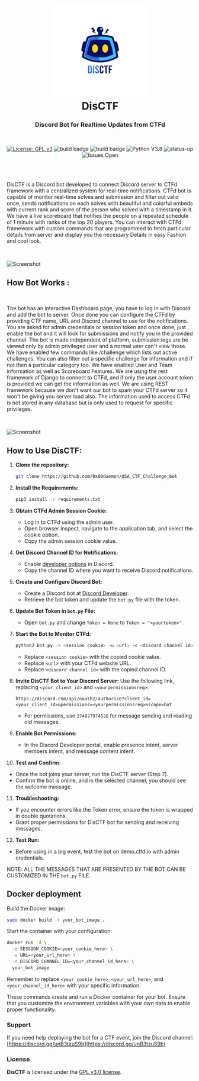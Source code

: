 <h1 align="center">
<br>
<a href="https://disctf.live"><img src="./images/logo_circle.png" alt="Logo" width="250px" height="250px"></a>
<br>
DisCTF
</h1>
<h3 align="center">Discord Bot for Realtime Updates from CTFd</h3>
<br>
<p align="center">
<a href="https://www.gnu.org/licenses/gpl-3.0"><img src="https://img.shields.io/badge/License-GPLv3-blue.svg" alt="License: GPL v3"></a>
<img src="https://img.shields.io/badge/build-passed-brightgreen" alt="build badge">
<img src="https://img.shields.io/badge/dependencies-up%20to%20date-066da5" alt="build badge">
<img src="https://img.shields.io/badge/python-v3.7-blue" alt="Python V3.8">
<img src="https://img.shields.io/badge/Status-up-brightgreen" alt="status-up">
<img src="https://img.shields.io/badge/issues-open-yellow" alt="Issues Open">
</p>
<br><br>

DisCTF is a Discord bot developed to connect Discord server to CTFd framework with a centralized system for real-time notifications. CTFd bot is capable of monitor real-time solves and submission and filter out valid once, sends notifications on each solves with beautiful and colorful embeds with current rank and score of the person who solved with a timestamp in it. We have a live scoreboard that notifies the people on a repeated schedule of 1 minute with ranks of the top 20 players. You can interact with CTFd framework with custom commands that are programmed to fetch particular details from server and display you the necessary Details in easy Fashion and cool look.

<br>

![Screenshot](https://aravindha1234u.github.io/DiscCTF/static/images/intro2.png)

## How Bot Works :
<br>

The bot has an interactive Dashboard page, you have to log in with Discord and add the bot to server. Once done you can configure the CTFd by providing CTF name, URL and Discord channel to use for the notifications. You are asked for admin credentials or session token and once done, just enable the bot and it will look for submissions and notify you in the provided channel. The bot is made independent of platform, submission logs are be viewed only by admin privileged user and a normal user can't view those. We have enabled few commands like /challenge which lists out active challenges. You can also filter out a specific challenge for information and if not then a particular category too. We have enabled User and Team information as well as Scoreboard Features. We are using the rest framework of Django to connect to CTFd, and if only the user account token is provided we can get the information as well. We are using REST framework because we don't want our bot to spam your CTFd server so it won't be giving you server load also. The information used to access CTFd is not stored in any database but is only used to request for specific privileges.

<br>

![Screenshot](https://aravindha1234u.github.io/assets/img/portfolio/bot1.png)

## How to Use DisCTF:

1. **Clone the repository:**
   ```bash
   git clone https://github.com/0x00daemon/QSA_CTF_Challenge_bot
   ```

2. **Install the Requirements:**
   ```bash
   pip3 install -r requirements.txt
   ```

3. **Obtain CTFd Admin Session Cookie:**
   - Log in to CTFd using the admin user.
   - Open browser inspect, navigate to the application tab, and select the cookie option.
   - Copy the admin session cookie value.

4. **Get Discord Channel ID for Notifications:**
   - Enable [developer options](https://support.discord.com/hc/en-us/articles/206346498-Where-can-I-find-my-User-Server-Message-ID/) in Discord.
   - Copy the channel ID where you want to receive Discord notifications.

5. **Create and Configure Discord Bot:**
   - Create a Discord bot at [Discord Developer](https://discord.com/developers/applications).
   - Retrieve the bot token and update the `bot.py` file with the token.

6. **Update Bot Token in `bot.py` File:**
   - Open `bot.py` and change `Token = None` to `Token = "<yourtoken>"`.

7. **Start the Bot to Monitor CTFd:**
   ```bash
   python3 bot.py -s <session cookie> -u <url> -c <discord channel id>
   ```
   - Replace `<session cookie>` with the copied cookie value.
   - Replace `<url>` with your CTFd website URL.
   - Replace `<discord channel id>` with the copied channel ID.

8. **Invite DisCTF Bot to Your Discord Server:**
   Use the following link, replacing `<your_client_id>` and `<yourpermissionsreq>`:
   ```
   https://discord.com/api/oauth2/authorize?client_id=<your_client_id>&permissions=<yourpermissionsreq>&scope=bot
   ```
   - For permissions, use `274877974528` for message sending and reading old messages.

9. **Enable Bot Permissions:**
   - In the Discord Developer portal, enable presence intent, server members intent, and message content intent.

10. **Test and Confirm:**
   - Once the bot joins your server, run the DisCTF server (Step 7).
   - Confirm the bot is online, and in the selected channel, you should see the welcome message.

11. **Troubleshooting:**
   - If you encounter errors like the Token error, ensure the token is wrapped in double quotations.
   - Grant proper permissions for DisCTF bot for sending and receiving messages.

12. **Test Run:**
   - Before using in a big event, test the bot on demo.ctfd.io with admin credentials.

NOTE: ALL THE MESSAGES THAT ARE PRESENTED BY THE BOT CAN BE CUSTOMIZED IN THE ```bot.py``` FILE.

## Docker deployment 

Build the Docker image:

```bash
sudo docker build -t your_bot_image .
```

Start the container with your configuration:

```bash
docker run -d \
  -e SESSION_COOKIE=<your_cookie_here> \
  -e URL=<your_url_here> \
  -e DISCORD_CHANNEL_ID=<your_channel_id_here> \
  your_bot_image
```

Remember to replace `<your_cookie_here>`, `<your_url_here>`, and `<your_channel_id_here>` with your specific information.

These commands create and run a Docker container for your bot. Ensure that you customize the environment variables with your own data to enable proper functionality.

### Support

If you need help deploying the bot for a CTF event, join the Discord channel: [https://discord.gg/unB3tzuS9b](https://discord.gg/unB3tzuS9b)

### License

**DisCTF** is licensed under the [GPL v3.0 license](https://www.gnu.org/licenses/gpl-3.0.en.html).

